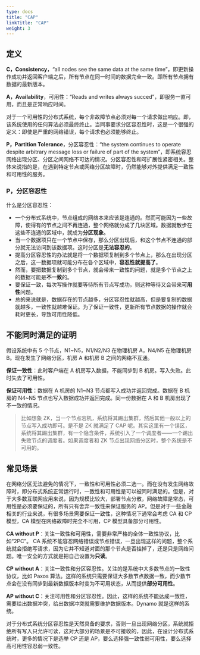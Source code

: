 ```yaml
---
type: docs
title: "CAP"
linkTitle: "CAP"
weight: 3
---
```


## 定义

**C，Consistency**，“all nodes see the same data at the same time”，即更新操作成功并返回客户端之后，所有节点在同一时间的数据完全一致。即所有节点拥有数据的最新版本。

**A，Availability**，可用性：“Reads and writes always succed”，即服务一直可用，而且是正常响应时间。

对于一个可用性的分布式系统，每个非故障节点必须对每一个请求做出响应。即，该系统使用的任何算法必须最终终止。当同事要求分区容忍性时，这是一个很强的定义：即使是严重的网络错误，每个请求也必须能够终止。

**P，Partition Tolerance**，分区容忍性：“the system continues to operate despite arbitrary message loss or failure of part of the system”，即系统容忍网络出现分区、分区之间网络不可达的情况。分区容忍性和可扩展性紧密相关。整体来说指的是，在遇到特定节点或网络分区故障时，仍然能够对外提供满足一致性和可用性的服务。

### P，分区容忍性

什么是分区容忍性：

- 一个分布式系统中，节点组成的网络本来应该是连通的。然而可能因为一些故障，使得有的节点之间不再连通，整个网络就分成了几块区域。数据就散步在这些不连通的区域中，就成为**分区现象**。
- 当一个数据项只在一个节点中保存，那么分区出现后，和这个节点不连通的部分就无法访问到该数据项。这时分区是**无法容忍的**。
- 提高分区容忍性的办法就是将一个数据项复制到多个节点上，那么在出现分区之后，这一数据项就可能分布在各个区域中，**容忍性就提高了**。
- 然而，要把数据复制到多个节点，就会带来一致性的问题，就是多个节点之上的数据可能是**不一致**的。
- 要保证一致，每次写操作就要等待所有节点写成功，则这种等待又会带来**可用性**问题。
- 总的来说就是，数据存在的节点越多，分区容忍性就越高，但是要复制的数据就越多，一致性就越难保证。为了保证一致性，更新所有节点数据的操作就会耗时更长，导致可用性降低。

## 不能同时满足的证明

假设系统中有 5 个节点，N1~N5，N1/N2/N3 在物理机房 A，N4/N5 在物理机房 B。现在发生了网络分区，机房 A 和机房 B 之间的网络不互通。

**保证一致性**：此时客户端在 A 机房写入数据，不能同步到 B 机房。写入失败。此时失去了可用性。

**保证可用性**：数据在 A 机房的 N1~N3 节点都写入成功并返回完成。数据在 B 机房的 N4~N5 节点也写入数据成功并返回完成。同一份数据在 A 和 B 机房出现了不一致的情况。

> 比如想象 ZK，当一个节点宕机，系统将其踢出集群，然后其他一般以上的节点写入成功即可。是不是 ZK 就满足了 CAP 呢。其实这里有一个误区，系统将其踢出集群，有一个隐含条件，系统引入了一个调度者——一个踢出失败节点的调度者。如果调度者和 ZK 节点出现网络分区时，整个系统是不可用的。

## 常见场景

在网络分区无法避免的情况下，一致性和可用性必须二选一。而在没有发生网络故障时，即分布式系统正常运行时，一致性和可用性是可以被同时满足的。但是，对于大多数互联网应用来说，因为规模比较大，部署节点分散，网络故障是常态，可用性是必须要保证的，所有只有舍弃一致性来保证服务的 AP。但是对于一些金融相关的行业来说，有很多场景需要保证一致性，这种情况下通常会考虑 CA 和 CP 模型，CA 模型在网络故障时完全不可用，CP 模型具备部分可用性。

**CA without P**：关注一致性和可用性，需要非常严格的全体一致性协议，比如“2PC”。 CA 系统不能容忍网络错误或节点错误，一旦出现这样的问题，整个系统就会拒绝写请求，因为它并不知道对面的那个节点是否挂掉了，还是只是网络问题。唯一安全的方式就是把自己设置为**只读**。

**CP without A**：关注一致性和分区容忍性。关注的是系统中大多数节点的一致性协议，比如 Paxos 算法。这样的系统只需要保证大多数节点数据一致，而少数节点会在没有同步到最新数据版本时变为不可用状态，从而提供**部分可用性**。

**AP without C**：关注可用性和分区容忍性。因此，这样的系统不能达成一致性，需要给出数据冲突，给出数据冲突就需要维护数据版本。Dynamo 就是这样的系统。

对于分布式系统分区容忍性是天然具备的要求，否则一旦出现网络分区，系统就拒绝所有写入只允许可读，这对大部分的场景是不可接收的，因此，在设计分布式系统时，更多的情况下是选举 CP 还是 AP，要么选择强一致性弱可用性，要么选择高可用性容忍弱一致性。


